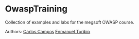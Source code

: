 # OwaspTraining

Collection of examples and labs for the megsoft OWASP course.

Authors:
[Carlos Campos](https://github.com/codercampos)
[Enmanuel Toribio](https://github.com/eatskolnikov)
